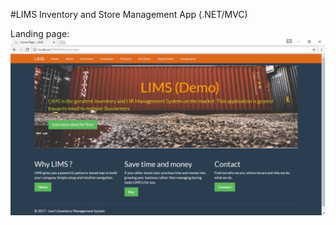 #LIMS 
Inventory and Store Management App (.NET/MVC)

Landing page:
![Index](/LIMS/screenshots/LIMSportfolio1.png)
